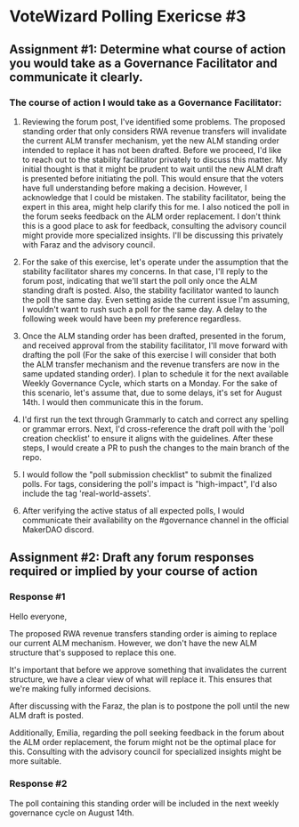 # VoteWizard Polling Exericse #3

## Assignment #1: Determine what course of action you would take as a Governance Facilitator and communicate it clearly.

### The course of action I would take as a Governance Facilitator:

1. Reviewing the forum post, I've identified some problems. The proposed standing order that only considers RWA revenue transfers will invalidate the current ALM transfer mechanism, yet the new ALM standing order intended to replace it has not been drafted. Before we proceed, I'd like to reach out to the stability facilitator privately to discuss this matter. My initial thought is that it might be prudent to wait until the new ALM draft is presented before initiating the poll. This would ensure that the voters have full understanding before making a decision. However, I acknowledge that I could be mistaken. The stability facilitator, being the expert in this area, might help clarify this for me.
I also noticed the poll in the forum seeks feedback on the ALM order replacement. I don't think this is a good place to ask for feedback, consulting the advisory council might provide more specialized insights. I'll be discussing this privately with Faraz and the advisory council.

2. For the sake of this exercise, let's operate under the assumption that the stability facilitator shares my concerns. In that case, I'll reply to the forum post, indicating that we'll start the poll only once the ALM standing draft is posted. Also, the stability facilitator wanted to launch the poll the same day. Even setting aside the current issue I'm assuming, I wouldn't want to rush such a poll for the same day. A delay to the following week would have been my preference regardless.

3. Once the ALM standing order has been drafted, presented in the forum, and received approval from the stability facilitator, I'll move forward with drafting the poll (For the sake of this exercise I will consider that both the ALM transfer mechanism and the revenue transfers are now in the same updated standing order). I plan to schedule it for the next available Weekly Governance Cycle, which starts on a Monday. For the sake of this scenario, let's assume that, due to some delays, it's set for August 14th. I would then communicate this in the forum.

4. I'd first run the text through Grammarly to catch and correct any spelling or grammar errors. Next, I'd cross-reference the draft poll with the 'poll creation checklist' to ensure it aligns with the guidelines. After these steps, I would create a PR to push the changes to the main branch of the repo.

5. I would follow the "poll submission checklist" to submit the finalized polls. For tags, considering the poll's impact is "high-impact", I'd also include the tag 'real-world-assets'.

6. After verifying the active status of all expected polls, I would communicate their availability on the #governance channel in the official MakerDAO discord.

## Assignment #2: Draft any forum responses required or implied by your course of action

###  Response #1

Hello everyone,

The proposed RWA revenue transfers standing order is aiming to replace our current ALM mechanism. However, we don't have the new ALM structure that's supposed to replace this one.

It's important that before we approve something that invalidates the current structure, we have a clear view of what will replace it. This ensures that we're making fully informed decisions.

After discussing with the Faraz, the plan is to postpone the poll until the new ALM draft is posted.

Additionally, Emilia, regarding the poll seeking feedback in the forum about the ALM order replacement, the forum might not be the optimal place for this. Consulting with the advisory council for specialized insights might be more suitable.

###  Response #2

The poll containing this standing order will be included in the next weekly governance cycle on August 14th.

